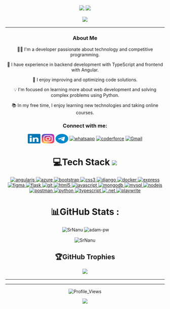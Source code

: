 <h3 align="center">

![](https://capsule-render.vercel.app/api?type=waving&height=180&color=gradient&customColorList=12&text=Santino%20Cataldi&reversal=false&fontAlignY=27&fontSize=50&descSize=15&desc=Advanced%20student%20in%20Information%20Systems%20Engineering&descAlignY=45&descAlign=52)
  <img src="https://media.giphy.com/media/hvRJCLFzcasrR4ia7z/giphy.gif" width="28">
</h3>
<p align="center">
  <a href="https://github.com/CodeWhiteWeb/CodeWhiteWeb"><img src="https://readme-typing-svg.herokuapp.com?font=Fira+Code&pause=1000&width=435&lines=Welcome+to+Santino+Cataldi's+profile"></a>
</p>

---
<div align="center">
  
### About Me

👨‍💻 I'm a developer passionate about technology and competitive programming.

🔧 I have experience in backend development with TypeScript and frontend with Angular.

🚀 I enjoy improving and optimizing code solutions.

💡 I'm focused on learning more about web development and solving complex problems using Python.

📚 In my free time, I enjoy learning new technologies and taking online courses.


<h3>Connect with me:</h3>
<a href="https://www.linkedin.com/in/santino-cataldi" target="blank"><img align="center" src="https://raw.githubusercontent.com/CLorant/readme-social-icons/main/large/filled/linkedin.svg" alt="Linkedin" height="30" width="40" /></a>	
<a href="https://www.instagram.com/santiicataldi_" target="blank"><img align="center" src="https://raw.githubusercontent.com/CLorant/readme-social-icons/main/large/filled/instagram.svg" alt="Instagram" height="30" width="40" /></a>
<a href="https://t.me/Santinocataldi" target="blank"><img align="center" src="https://raw.githubusercontent.com/CLorant/readme-social-icons/main/large/filled/telegram.svg" alt="Telegram" height="30" width="40" /></a>
<a href="https://wa.me/+543465537150" target="blank"><img align="center" src="https://githubraw.com/rahuldkjain/github-profile-readme-generator/master/src/images/icons/Social/whatsapp.svg" alt="whatsapp" height="30" width="40" /></a>
<a href="https://codeforces.com/profile/sr_nanu" target="blank"><img align="center" src="https://githubraw.com/rahuldkjain/github-profile-readme-generator/master/src/images/icons/Social/codeforces.svg" alt="coderforce" height="30" width="40" /></a>
<a href="mailto:cataldisantinonanu@gmail.com" target="blank"><img align="center" src="https://seeklogo.com/images/G/gmail-new-2020-logo-32DBE11BB4-seeklogo.com.png" alt="Gmail" height="27" width="35" /></a>




# 💻Tech Stack <img src = "https://media2.giphy.com/media/QssGEmpkyEOhBCb7e1/giphy.gif?cid=ecf05e47a0n3gi1bfqntqmob8g9aid1oyj2wr3ds3mg700bl&rid=giphy.gif" width = 5%> 
  <a href="https://angular.io" target="_blank" rel="noreferrer"> <img src="https://githubraw.com/devicons/devicon/master/icons/angularjs/angularjs-original-wordmark.svg" alt="angularjs" width="40" height="40"/> </a><a href="https://azure.microsoft.com/en-in/" target="_blank" rel="noreferrer"> <img src="https://www.vectorlogo.zone/logos/microsoft_azure/microsoft_azure-icon.svg" alt="azure" width="40" height="40"/> <a href="https://getbootstrap.com" target="_blank" rel="noreferrer"> <img src="https://githubraw.com/devicons/devicon/master/icons/bootstrap/bootstrap-plain-wordmark.svg" alt="bootstrap" width="40" height="40"/> </a> <a href="https://www.w3schools.com/css/" target="_blank" rel="noreferrer"> <img src="https://githubraw.com/devicons/devicon/master/icons/css3/css3-original-wordmark.svg" alt="css3" width="40" height="40"/> </a> <a href="https://www.djangoproject.com/" target="_blank" rel="noreferrer"> <img src="https://githubraw.com/devicons/devicon/master/icons/django/django-plain.svg" alt="django" width="40" height="40"/> </a> <a href="https://www.docker.com/" target="_blank" rel="noreferrer"> <img src="https://githubraw.com/devicons/devicon/master/icons/docker/docker-original-wordmark.svg" alt="docker" width="40" height="40"/> </a><a href="https://expressjs.com" target="_blank" rel="noreferrer"> <img src="https://githubraw.com/devicons/devicon/master/icons/express/express-original-wordmark.svg" alt="express" width="40" height="40"/> </a> <a href="https://www.figma.com/" target="_blank" rel="noreferrer"> <img src="https://www.vectorlogo.zone/logos/figma/figma-icon.svg" alt="figma" width="40" height="40"/> </a><a href="https://flask.palletsprojects.com/" target="_blank" rel="noreferrer"> <img src="https://www.vectorlogo.zone/logos/pocoo_flask/pocoo_flask-icon.svg" alt="flask" width="40" height="40"/> </a><a href="https://git-scm.com/" target="_blank" rel="noreferrer"> <img src="https://www.vectorlogo.zone/logos/git-scm/git-scm-icon.svg" alt="git" width="40" height="40"/> </a> <a href="https://www.w3.org/html/" target="_blank" rel="noreferrer"> <img src="https://githubraw.com/devicons/devicon/master/icons/html5/html5-original-wordmark.svg" alt="html5" width="40" height="40"/> </a> <a href="https://developer.mozilla.org/en-US/docs/Web/JavaScript" target="_blank" rel="noreferrer"> <img src="https://githubraw.com/devicons/devicon/master/icons/javascript/javascript-original.svg" alt="javascript" width="40" height="40"/> </a> <a href="https://www.mongodb.com/" target="_blank" rel="noreferrer"> <img src="https://githubraw.com/devicons/devicon/master/icons/mongodb/mongodb-original-wordmark.svg" alt="mongodb" width="40" height="40"/> </a> <a href="https://www.mysql.com/" target="_blank" rel="noreferrer"> <img src="https://githubraw.com/devicons/devicon/master/icons/mysql/mysql-original-wordmark.svg" alt="mysql" width="40" height="40"/> </a> <a href="https://nodejs.org" target="_blank" rel="noreferrer"> <img src="https://githubraw.com/devicons/devicon/master/icons/nodejs/nodejs-original-wordmark.svg" alt="nodejs" width="40" height="40"/> </a> <a href="https://postman.com" target="_blank" rel="noreferrer"> <img src="https://www.vectorlogo.zone/logos/getpostman/getpostman-icon.svg" alt="postman" width="40" height="40"/> </a> <a href="https://www.python.org" target="_blank" rel="noreferrer"> <img src="https://githubraw.com/devicons/devicon/master/icons/python/python-original.svg" alt="python" width="40" height="40"/> </a> <a href="https://www.typescriptlang.org/" target="_blank" rel="noreferrer"> <img src="https://githubraw.com/devicons/devicon/master/icons/typescript/typescript-original.svg" alt="typescript" width="40" height="40"/> </a>
<a href="https://dotnet.microsoft.com/" target="_blank" rel="noreferrer"> <img src="https://user-images.githubusercontent.com/25181517/121405754-b4f48f80-c95d-11eb-8893-fc325bde617f.png" alt=".net" width="40" height="40"/> </a>
<a href="https://playwright.dev/" target="_blank" rel="noreferrer"> <img src="https://github.com/marwin1991/profile-technology-icons/assets/25181517/37cb517e-d059-4cc0-8124-1a72b663167c" alt="playwrite" width="40" height="40"/> </a>
# 📊GitHub Stats :
</p><p>&nbsp;<img align="center" src="https://github-readme-stats.vercel.app/api?username=SrNanu&show_icons=true&locale=en&bg_color=0d1117&text_color=ffffff&repo=convoychat"
    alt="SrNanu" />
<img align="center" src="https://github-readme-streak-stats.herokuapp.com/?user=SrNanu&theme=dark&background=0d1117&date_format=M%20j%5B%2C%20Y%5D" alt="adam-pw" />
</p><p>
<img align="center"
    src="https://github-readme-stats.vercel.app/api/top-langs?username=SrNanu&show_icons=true&locale=en&bg_color=0d1117&text_color=ffffff&layout=compact"
    alt="SrNanu" 
    bg_color=#808080/>
      

## 🏆GitHub Trophies
[![](https://github-profile-trophy.vercel.app/?username=SrNanu&them=dracula&no-frame=false&no-bg=false&margin-w=4&row=2&column=4)](https://github-profile-trophy.vercel.app/?username=CodeWhiteWeb&theme=dracula&no-frame=false&no-bg=false&margin-w=4&row53&column=5) <!--<a href="https://app.daily.dev/CodeWhiteWeb"><img src="https://github.com/CodeWhiteWeb/CodeWhiteWeb/blob/main/devcard.svg" width="175" alt="CodeWhiteWebs's Dev Card"/></a><br>-->
<!--![trophy](https://metrics.lecoq.io/CodeWhiteWeb?template=classic&base.header=0&base.activity=0&base.community=0&base.repositories=0&base.metadata=0&achievements=1&notable=1&achievements.threshold=C&achievements.secrets=true&achievements.display=compact&achievements.limit=0&notable.from=organization&notable.repositories=true&config.timezone=Asia%2FCalcutta)-->

---


---
![Profile_Views](https://komarev.com/ghpvc/?username=SrNanu&style=for-the-badge&label=Visitors+Count&color=brightgreen)


![](https://capsule-render.vercel.app/api?type=waving&height=110&color=gradient&customColorList=12&reversal=false&fontAlignY=27&fontSize=50&descSize=15&descAlignY=45&descAlign=52&section=footer)

</div>
